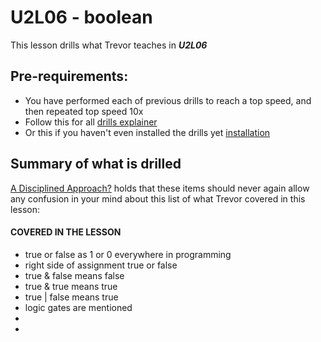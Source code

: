 # U2L06 - boolean

This lesson drills what Trevor teaches in _**U2L06**_


## Pre-requirements:

- You have performed each of previous drills to reach a top speed, and then repeated top speed 10x
- Follow this for all  [drills explainer](/docs/drills/explainer/)
- Or this if you haven't even installed the drills yet [installation](/docs/drills/install/)

## Summary of what is drilled

[A Disciplined Approach?](/docs/drills/explainer/#the-absolute-or-never-again-proposition/) holds that these items should never again allow any confusion in your mind about this list of what Trevor covered in this lesson:

#### COVERED IN THE LESSON

- true or false as 1 or 0 everywhere in programming
- right side of assignment true or false
- true & false means false
- true & true means true
- true | false means true
- logic gates are mentioned
-
-